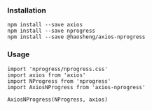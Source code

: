 ### Installation

    npm install --save axios
    npm install --save nprogress
    npm install --save @haosheng/axios-nprogress

### Usage
    import 'nprogress/nprogress.css'
    import axios from 'axios'
    import NProgress from 'nprogress'
    import AxiosNProgress from 'axios-nprogress'
    
    AxiosNProgress(NProgress, axios)
